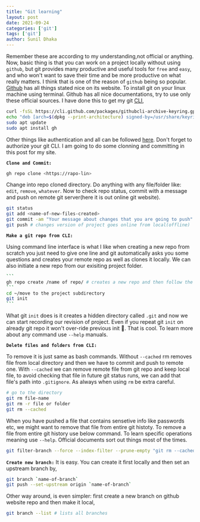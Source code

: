 ```yaml
---
title: "Git learning"
layout: post
date: 2021-09-24
categories: ['git']
tags: ['git']
author: Sunil Dhaka
---
```


Remember these are according to my understanding,not official or anything. Now, basic thing is that you can work on a project locally without using `github`, but git provides many productive and useful tools for `free` and `easy`, and who won't want to save their time and be more productive on what really matters. I think that is one of the reason of `github` being so popular. [Github](https://github.com/) has all things stated nice on its website. To install git on your linux machine using terminal. Github has all nice documentations, try to use only these official sources. I have done this to get my git [CLI](https://github.com/cli/cli/blob/trunk/docs/install_linux.md),
```bash
curl -fsSL https://cli.github.com/packages/githubcli-archive-keyring.gpg | sudo gpg --dearmor -o /usr/share/keyrings/githubcli-archive-keyring.gpg
echo "deb [arch=$(dpkg --print-architecture) signed-by=/usr/share/keyrings/githubcli-archive-keyring.gpg] https://cli.github.com/packages stable main" | sudo tee /etc/apt/sources.list.d/github-cli.list > /dev/null
sudo apt update
sudo apt install gh
```

Other things like authentication and all can be followed [here](https://docs.github.com/en/get-started/quickstart/set-up-git). Don't forget to authorize your git CLI. I am going to do some clonning and committing in this post for my site.

**`Clone and Commit:`**
```bash
gh repo clone <https://rapo-lin>
```
Change into repo cloned directory. Do anything with any file/folder like: `edit`, `remove`, `whatever`. Now to check repo status, commit with a message and push on remote git server(here it is out online git website).

```bash
git status
git add <name-of-new-files-created>
git commit -am "Your message about changes that you are going to push"
git push # changes version of project goes online from local(offline) 
```

**`Make a git repo from CLI:`**

Using command line interface is what I like when creating a new repo from scratch you just need to give one line and git automatically asks you some questions and creates your remote repo as well as clones it locally. We can also initiate a new repo from our exisiting project folder.
````bash
```
gh repo create /name of repo/ # creates a new repo and then follow the prompt #
```
cd ~/move to the project subdirectory
git init
```
````
What git `init` does is it creates a hidden directory called `.git` and now we can start recording our revision of project. Even if you repeat git `init` on already git repo it won't over-ride previous init 👾. That is cool. To learn more about any command use `--help` manuals.

**`Delete files and folders from CLI:`**

To remove it is just same as bash commands. Without `--cached` rm removes file from local directory and then we have to commit and push to remote one. With `--cached` we can remove remote file from git repo and keep local file, to avoid checking that file in future git status runs, we can add that file's path into `.gitignore`. As always when using `rm` be extra careful.
```bash
# go to the directory 
git rm file-name
git rm -r file or folder
git rm --cached 
```
When you have pushed a file that contains sensetive info like passwords etc, we might want to remove that file from entire git histoty. To remove a file from entire git history use below command. To learn specific operations meaning use `--help`. Official documents sort out things most of the times.
```bash
git filter-branch --force --index-filter --prune-empty "git rm --cached --ignore-unmatch <path_to_file>" HEAD
```

**`Create new branch:`**
It is easy. You can create it first locally and then set an upstream branch by,
```bash
git branch `name-of-branch`
git push --set-upstream origin `name-of-branch`
```
Other way around, is even simpler: first create a new branch on github website repo and then make it local,
```bash
git branch --list # lists all branches

```
